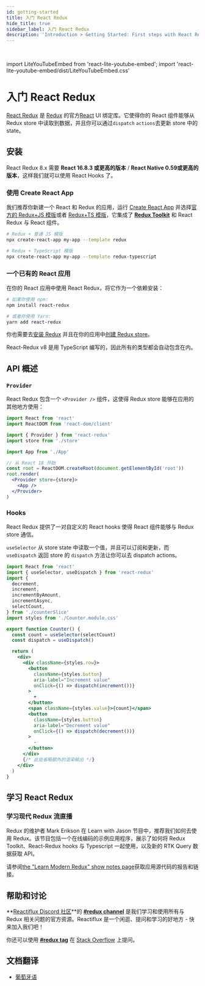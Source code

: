 ```yaml
---
id: getting-started
title: 入门 React Redux
hide_title: true
sidebar_label: 入门 React Redux
description: 'Introduction > Getting Started: First steps with React Redux'
---
```


&nbsp;

import LiteYouTubeEmbed from 'react-lite-youtube-embed';
import 'react-lite-youtube-embed/dist/LiteYouTubeEmbed.css'

# 入门 React Redux

[React Redux](https://github.com/reduxjs/react-redux) 是 [Redux](https://redux.js.org/) 的官方[React](https://reactjs.org/) UI 绑定库。它使得你的 React 组件能够从 Redux store 中读取到数据，并且你可以通过`dispatch` `actions`去更新 store 中的 state。

## 安装

React Redux 8.x 需要 **React 16.8.3 或更高的版本** / **React Native 0.59或更高的版本**，这样我们就可以使用 React Hooks 了。

### 使用 Create React App

我们推荐你新建一个 React 和 Redux 的应用，运行 [Create React App](https://github.com/facebook/create-react-app) 并选择[官方的 Redux+JS 模版](https://github.com/reduxjs/cra-template-redux)或者  [Redux+TS 模版](https://github.com/reduxjs/cra-template-redux-typescript)，它集成了 **[Redux Toolkit](https://redux-toolkit.js.org/)** 和 React Redux 与 React 组件。

```bash
# Redux + 普通 JS 模版
npx create-react-app my-app --template redux

# Redux + TypeScript 模版
npx create-react-app my-app --template redux-typescript
```

### 一个已有的 React 应用

在你的 React 应用中使用 React Redux，将它作为一个依赖安装：

```bash
# 如果你使用 npm:
npm install react-redux

# 或者你使用 Yarn:
yarn add react-redux
```

你也需要去[安装 Redux](https://redux.js.org/introduction/installation) 并且在你的应用中[创建 Redux store](https://redux.js.org/recipes/configuring-your-store/)。

React-Redux v8 是用 TypeScript 编写的，因此所有的类型都会自动包含在内。

## API 概述

### `Provider`

React Redux 包含一个 `<Provider />` 组件，这使得 Redux store 能够在应用的其他地方使用：

```jsx
import React from 'react'
import ReactDOM from 'react-dom/client'

import { Provider } from 'react-redux'
import store from './store'

import App from './App'

// 从 React 18 开始
const root = ReactDOM.createRoot(document.getElementById('root'))
root.render(
  <Provider store={store}>
    <App />
  </Provider>
)
```

### Hooks

React Redux 提供了一对自定义的 React hooks 使得 React 组件能够与 Redux store 通信。

`useSelector` 从 store state 中读取一个值，并且可以订阅和更新，而 `useDispatch` 返回 store 的 `dispatch` 方法让你可以去 dispatch actions。

```jsx
import React from 'react'
import { useSelector, useDispatch } from 'react-redux'
import {
  decrement,
  increment,
  incrementByAmount,
  incrementAsync,
  selectCount,
} from './counterSlice'
import styles from './Counter.module.css'

export function Counter() {
  const count = useSelector(selectCount)
  const dispatch = useDispatch()

  return (
    <div>
      <div className={styles.row}>
        <button
          className={styles.button}
          aria-label="Increment value"
          onClick={() => dispatch(increment())}
        >
          +
        </button>
        <span className={styles.value}>{count}</span>
        <button
          className={styles.button}
          aria-label="Decrement value"
          onClick={() => dispatch(decrement())}
        >
          -
        </button>
      </div>
      {/* 此处省略额外的渲染输出 */}
    </div>
  )
}
```

## 学习 React Redux

### 学习现代 Redux 流直播

Redux 的维护者 Mark Erikson 在 Learn with Jason 节目中，推荐我们如何去使用 Redux。该节目包括一个在线编码的示例应用程序，展示了如何将 Redux Toolkit、React-Redux hooks 与 Typescript 一起使用，以及新的 RTK Query 数据获取 API。

请参阅[the "Learn Modern Redux" show notes page](https://www.learnwithjason.dev/let-s-learn-modern-redux)获取应用源代码的报告和链接。

<LiteYouTubeEmbed 
    id="9zySeP5vH9c"
    title="Learn Modern Redux - Redux Toolkit，React-Redux Hooks，and RTK Query"
/>

## 帮助和讨论

**[Reactiflux Discord 社区](http://www.reactiflux.com)**的 **[#redux channel](https://discord.gg/0ZcbPKXt5bZ6au5t)** 是我们学习和使用所有与 Redux 相关问题的官方资源。Reactiflux 是一个闲逛、提问和学习的好地方 - 快来加入我们吧！

你还可以使用 **[#redux tag](https://stackoverflow.com/questions/tagged/redux)** 在 [Stack Overflow](https://stackoverflow.com) 上提问。

## 文档翻译

- [葡萄牙语](https://fernandobelotto.github.io/react-redux)
